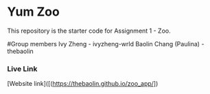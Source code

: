 # Yum Zoo

This repository is the starter code for Assignment 1 - Zoo.

#Group members
Ivy Zheng - ivyzheng-wrld
Baolin Chang (Paulina) - thebaolin

### Live Link
[Website link]([(https://thebaolin.github.io/zoo_app/])

